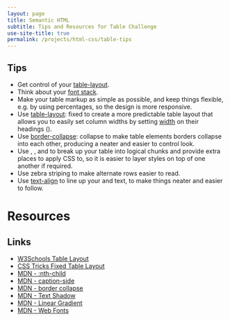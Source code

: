 ```yaml
---
layout: page
title: Semantic HTML
subtitle: Tips and Resources for Table Challenge
use-site-title: true
permalink: /projects/html-css/table-tips
---
```

## Tips

* Get control of your [table-layout](https://developer.mozilla.org/en-US/docs/Web/CSS/table-layout).
* Think about your [font stack](https://www.thoughtco.com/font-stack-definition-3467414).
* Make your table markup as simple as possible, and keep things flexible, e.g. by using percentages, so the design is more responsive.
* Use [table-layout](https://developer.mozilla.org/en-US/docs/Web/CSS/table-layout): fixed to create a more predictable table layout that allows you to easily set column widths by setting [width](https://developer.mozilla.org/en-US/docs/Web/CSS/width) on their headings ([<th>](https://developer.mozilla.org/en-US/docs/Web/HTML/Element/th)).
* Use [border-collapse](https://developer.mozilla.org/en-US/docs/Web/CSS/border-collapse): collapse to make table elements borders collapse into each other, producing a neater and easier to control look.
* Use [<thead>](https://developer.mozilla.org/en-US/docs/Web/HTML/Element/thead), [<tbody>](https://developer.mozilla.org/en-US/docs/Web/HTML/Element/tbody), and [<tfoot>](https://developer.mozilla.org/en-US/docs/Web/HTML/Element/tfoot) to break up your table into logical chunks and provide extra places to apply CSS to, so it is easier to layer styles on top of one another if required.
* Use zebra striping to make alternate rows easier to read.
* Use [text-align](https://developer.mozilla.org/en-US/docs/Web/CSS/text-align) to line up your [<th>](https://developer.mozilla.org/en-US/docs/Web/HTML/Element/th) and [<td>](https://developer.mozilla.org/en-US/docs/Web/HTML/Element/td) text, to make things neater and easier to follow.

# Resources

## Links

* [W3Schools Table Layout](https://www.w3schools.com/cssref/pr_tab_table-layout.asp)
* [CSS Tricks Fixed Table Layout](https://css-tricks.com/fixing-tables-long-strings/)
* [MDN - :nth-child](https://developer.mozilla.org/en-US/docs/Web/CSS/:nth-child)
* [MDN - caption-side](https://developer.mozilla.org/en-US/docs/Web/CSS/caption-side)
* [MDN - border collapse](https://developer.mozilla.org/en-US/docs/Web/CSS/border-collapse)
* [MDN - Text Shadow](https://developer.mozilla.org/en-US/docs/Web/CSS/text-shadow)  
* [MDN - Linear Gradient](https://developer.mozilla.org/en-US/docs/Web/CSS/linear-gradient)
* [MDN - Web Fonts](https://developer.mozilla.org/en-US/docs/Learn/CSS/Styling_text/Web_fonts)
